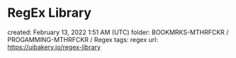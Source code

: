 # RegEx Library

created: February 13, 2022 1:51 AM (UTC)
folder: BOOKMRKS-MTHRFCKR / PROGAMMING-MTHRFCKR / Regex
tags: regex
url: https://uibakery.io/regex-library